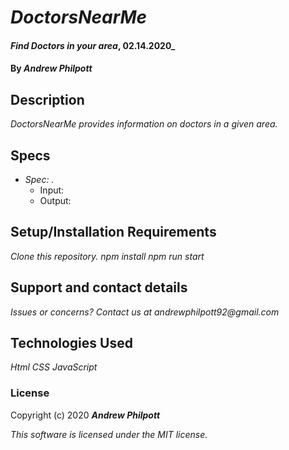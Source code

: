 # _DoctorsNearMe_
#### _Find Doctors in your area_, 02.14.2020_
#### By _**Andrew Philpott**_
## Description
_DoctorsNearMe provides information on doctors in a given area._

## Specs
* _Spec: ._
  * Input: 
  * Output: 

## Setup/Installation Requirements
_Clone this repository._
_npm install_
_npm run start_

## Support and contact details
_Issues or concerns? Contact us at andrewphilpott92@gmail.com_

## Technologies Used
_Html_
_CSS_
_JavaScript_

### License
Copyright (c) 2020 **_Andrew Philpott_**

*This software is licensed under the MIT license.*